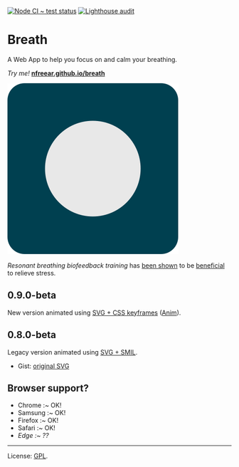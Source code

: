 
[![Node CI ~ test status][gh-badge]][gh-link]
[![Lighthouse audit][lh-badge]][lh-link]

# Breath #

A Web App to help you focus on and calm your breathing.

_Try me!_ [__nfreear.github.io/breath__][app]

[![Breath Web App][icon]][app]

_Resonant breathing biofeedback training_ has [been shown][doi] to be
[beneficial][wp] to relieve stress.

## 0.9.0-beta ##

New version animated using [SVG + CSS keyframes][keyframe] ([Anim][cani-css-anim]).

## 0.8.0-beta ##

Legacy version animated using [SVG + SMIL][smil].

 * Gist: [original SVG][gist]

## Browser support?

 * Chrome  :~ OK!
 * Samsung :~ OK!
 * Firefox :~ OK!
 * Safari  :~ OK!
 * _Edge :~ ??_

---
License: [GPL][].

[wp]: https://en.wikipedia.org/wiki/Biofeedback#Stress_reduction
  "Biofeedback on Wikipedia."
[doi]: https://doi.org/10.1080%2F10803548.2012.11076959
"A.P. Sutarto, M.N.A Wahab & N.M. Zin (2012) Resonant Breathing Biofeedback Training for Stress Reduction Among Manufacturing Operators, Internat. J. of Occupational Safety and Ergonomics, 18:4, 549-561, DOI: 10.1080/10803548.2012.11076959"
[eddie]: https://eddiestern.com/the-breathing-app/
[android]: https://play.google.com/store/apps/details?id=org.ayny.breathingapp#
  "The Breathing App, on Google Play for Android."
[ios]: https://apps.apple.com/us/app/the-breathing-app/id1285982210
  "The Breathing App, on the Apple App Store for iOS."
[sergey]: https://play.google.com/store/apps/developer?id=Sergey+Varichev
[video]: https://youtu.be/xXpsoGHnEiU?list=UUNMy2KojFn0jMbxbHZVppGw&index=4#
  "Breathing App Quick Start, 2017, on YouTube."
[smil]: https://css-tricks.com/guide-svg-animations-smil/
  "A Guide to SVG Animations (SMIL), by Sara Soueidan, 29-Aug-2018."
[keyframe]: https://css-tricks.com/snippets/css/keyframe-animation-syntax/
  "Keyframe Animation Syntax, by Chris Coyier, 19-Sep-2016."
[cani-css-anim]:https://caniuse.com/#feat=css-animation
  "Can I use 'CSS Animation' (keyframe)?"
[pwa]: https://en.wikipedia.org/wiki/Progressive_web_application#Service_workers
[ball]: https://en.wikipedia.org/wiki/File:Racquetball_ball.svg
[anim-ball]: https://commons.wikimedia.org/wiki/File:Soccer_ball_animated.svg
[color]: https://www.rapidtables.com/web/color/color-wheel.html
[gist]: https://gist.github.com/nfreear/c8666ec92360d09c4f6d559a4e4d55ec
  "Gist: nfreear / breathing-animation.web-app.svg"
[gpl]: https://gnu.org/licenses/gpl-3.0.en.html
  "© Nick Freear, 01-Apr-2020 | GNU General Public License version 3+"
[lh-badge]: https://img.shields.io/badge/Lighthouse%20audit-97%25-brightgreen
  "Lighthouse audit report — 100 | 96 | 92 | 100"
[lh-link]: https://lighthouse-dot-webdotdevsite.appspot.com//lh/html?url=https%3A//nfreear.github.io/breath/
[gh-badge]: https://github.com/nfreear/breath/workflows/Node%20CI/badge.svg
[gh-link]: https://github.com/nfreear/breath/actions "Node CI — Test status"
[app]: https://nfreear.github.io/breath/
[icon]: docs/lib/icon.svg
